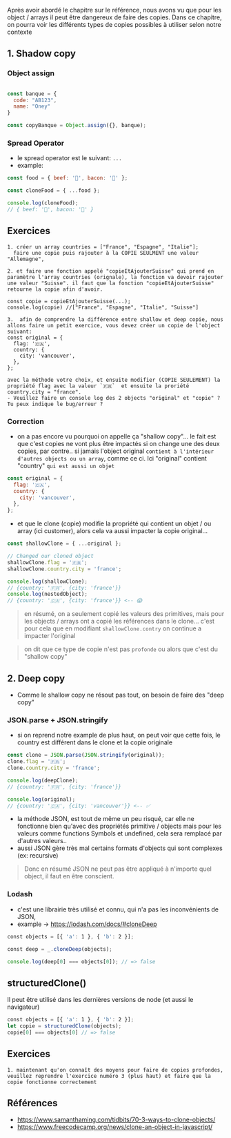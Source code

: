 Après avoir abordé le chapitre sur le référence, nous avons vu que pour les object / arrays il peut être dangereux de faire des copies. Dans ce chapitre, on pourra voir les différents types de copies possibles à utiliser selon notre contexte
## 1. Shadow copy

### Object assign

```javascript

const banque = {
  code: "AB123",
  name: "Oney"
}

const copyBanque = Object.assign({}, banque);

```


### Spread Operator

- le spread operator est le suivant:  `...`
- example:

```js
const food = { beef: '🥩', bacon: '🥓' };

const cloneFood = { ...food };

console.log(cloneFood);
// { beef: '🥩', bacon: '🥓' }
```

## Exercices


```
1. créer un array countries = ["France", "Espagne", "Italie"]; 
  faire une copie puis rajouter à la COPIE SEULMENT une valeur "Allemagne",
```

```
2. et faire une fonction appelé "copieEtAjouterSuisse" qui prend en paramètre l'array countries (orignale), la fonction va devoir rajouter une valeur "Suisse". il faut que la fonction "copieEtAjouterSuisse" retourne la copie afin d'avoir.

const copie = copieEtAjouterSuisse(...);
console.log(copie) //["France", "Espagne", "Italie", "Suisse"]
```


```
3.  afin de comprendre la différence entre shallow et deep copie, nous allons faire un petit exercice, vous devez créer un copie de l'object suivant:
const original = {
  flag: '🇨🇦',
  country: {
    city: 'vancouver',
  },
};

avec la méthode votre choix, et ensuite modifier (COPIE SEULEMENT) la propriété flag avec la valeur `🇫🇷`  et ensuite la proriété country.city = "france".
- Veuillez faire un console log des 2 objects "original" et "copie" ? Tu peux indique le bug/erreur ? 
```


### Correction

- on a pas encore vu pourquoi on appelle ça "shallow copy"... le fait est que c'est copies ne vont plus être impactés si on change une des deux copies, par contre.. si jamais l'object original `contient à l'intérieur d'autres objects ou un array`, comme ce ci. Ici "original" contient "country" `qui est aussi un objet`
	
```js
const original = {
  flag: '🇨🇦',
  country: {
    city: 'vancouver',
  },
};
```

- et que le clone (copie) modifie la propriété qui contient un objet / ou array (ici customer), alors cela va aussi impacter la copie original...

```js
const shallowClone = { ...original };

// Changed our cloned object
shallowClone.flag = '🇫🇷';
shallowClone.country.city = 'france';

console.log(shallowClone);
// {country: '🇫🇷', {city: 'france'}}
console.log(nestedObject);
// {country: '🇨🇦', {city: 'france'}} <-- 😱
```

>  en résumé, on a seulement copié les valeurs des primitives, mais pour les objects / arrays ont a copié les références dans le clone... c'est pour cela que en modifiant `shallowClone.contry`  on continue a impacter l'original 
   
   > on dit que ce type de copie n'est pas `profonde` ou alors que c'est du "shallow copy"  
## 2. Deep copy

- Comme le shallow copy ne résout pas tout, on besoin de faire des "deep copy"

### JSON.parse + JSON.stringify

- si on reprend notre example de plus haut, on peut voir que cette fois, le country est différent dans le clone et la copie originale
```js
const clone = JSON.parse(JSON.stringify(original));
clone.flag = '🇫🇷';
clone.country.city = 'france';

console.log(deepClone);
// {country: '🇫🇷', {city: 'france'}}

console.log(original);
// {country: '🇨🇦', {city: 'vancouver'}} <-- ✅
```

- la méthode JSON, est tout de même un peu risqué, car elle ne fonctionne bien qu'avec des propriétés primitive / objects mais  pour les valeurs comme functions Symbols et undefined, cela sera remplacé par d'autres valeurs.. 
- aussi JSON gère très mal certains formats d'objects qui sont complexes (ex: recursive)

> Donc en résumé JSON ne peut pas être appliqué à n'importe quel object, il faut en être conscient.

### Lodash
- c'est une librairie très utilisé et connu, qui n'a pas les inconvénients de JSON,
- example -> https://lodash.com/docs/#cloneDeep

```js
const objects = [{ 'a': 1 }, { 'b': 2 }];

const deep = _.cloneDeep(objects);

console.log(deep[0] === objects[0]); // => false
```


## structuredClone()

Il peut être utilisé dans les dernières versions de node (et aussi le navigateur)

```javascript
const objects = [{ 'a': 1 }, { 'b': 2 }];
let copie = structuredClone(objects);
copie[0] === objects[0] // => false
```

## Exercices

```
1. maintenant qu'on connaît des moyens pour faire de copies profondes, veuillez reprendre l'exercice numéro 3 (plus haut) et faire que la copie fonctionne correctement
```

## Références

- https://www.samanthaming.com/tidbits/70-3-ways-to-clone-objects/
- https://www.freecodecamp.org/news/clone-an-object-in-javascript/